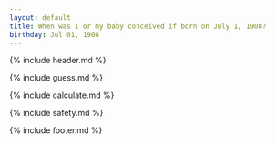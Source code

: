```yaml
---
layout: default
title: When was I or my baby conceived if born on July 1, 1908?
birthday: Jul 01, 1908
---
```


{% include header.md %}

{% include guess.md %}

{% include calculate.md %}

{% include safety.md %}

{% include footer.md %}



